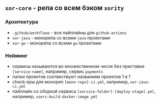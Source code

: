 ## `xor-core` - репа со всем бэком `xority`

### Архитектура
  - `.github/workflows` - все пайплайны для `github-actions`
  - `xor-java` - монорепа со всеми `java` проектами
  - `xor-go` - монорепа со всеми `go` проектами

### Нейминг
  - сервисы называются во множественном числе без приставки `[service-name]`, например, сервис `payments`
  - папки проектов соотвествуют названиям проектов 1 в 1
  - check-еры для монореп `[mono-repo]-ci.yml`, например, `xor-java-ci.yml`
  - пайплайн со сборкой сервиса  `[service-folder]-[deploy-stage].yml`, например, `users-build-docker-image.yml`
